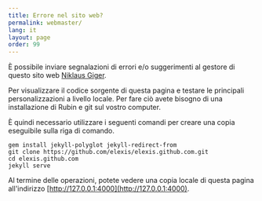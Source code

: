 ```yaml
---
title: Errore nel sito web?
permalink: webmaster/
lang: it
layout: page
order: 99
---
```


È possibile inviare segnalazioni di errori e/o suggerimenti al gestore di questo sito web [Niklaus Giger](mailto:niklaus.giger@member.fsf.org).

Per visualizzare il codice sorgente di questa pagina e testare le principali personalizzazioni a livello locale. Per fare ciò avete bisogno di una installazione di Rubin e git sul vostro computer.

È quindi necessario utilizzare i seguenti comandi per creare una copia eseguibile sulla riga di comando.

```
gem install jekyll-polyglot jekyll-redirect-from
git clone https://github.com/elexis/elexis.github.com.git
cd elexis.github.com
jekyll serve
```
Al termine delle operazioni, potete vedere una copia locale di questa pagina all'indirizzo [http://127.0.0.1:4000](http://127.0.0.1:4000).
